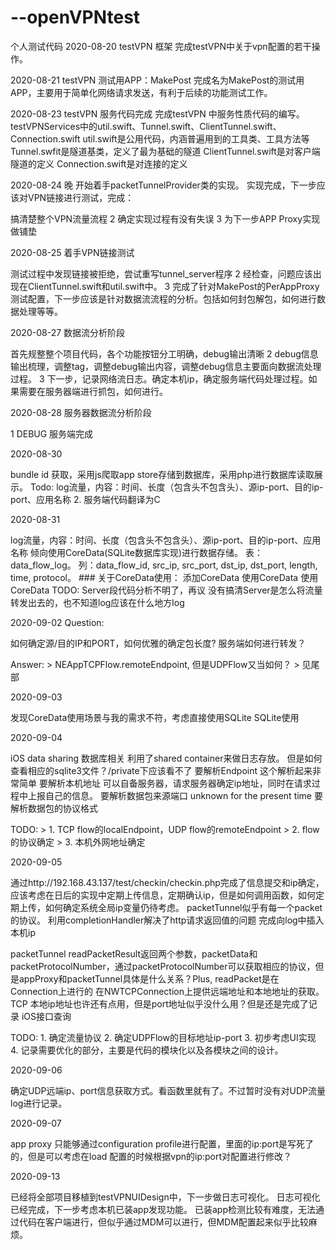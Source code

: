 # --openVPNtest
个人测试代码
2020-08-20 testVPN 框架 完成testVPN中关于vpn配置的若干操作。

2020-08-21 testVPN 测试用APP：MakePost 完成名为MakePost的测试用APP，主要用于简单化网络请求发送，有利于后续的功能测试工作。

2020-08-23 testVPN 服务代码完成 完成testVPN 中服务性质代码的编写。 testVPNServices中的util.swift、Tunnel.swift、ClientTunnel.swift、Connection.swift util.swift是公用代码，内涵普遍用到的工具类、工具方法等 Tunnel.swfit是隧道基类，定义了最为基础的隧道 ClientTunnel.swift是对客户端隧道的定义 Connection.swift是对连接的定义

2020-08-24 晚 开始着手packetTunnelProvider类的实现。 实现完成，下一步应该对VPN链接进行测试，完成：

搞清楚整个VPN流量流程 2 确定实现过程有没有失误 3 为下一步APP Proxy实现做铺垫

2020-08-25 着手VPN链接测试

测试过程中发现链接被拒绝，尝试重写tunnel_server程序 2 经检查，问题应该出现在ClientTunnel.swift和util.swift中。 3 完成了针对MakePost的PerAppProxy测试配置，下一步应该是针对数据流流程的分析。包括如何封包解包，如何进行数据处理等等。

2020-08-27 数据流分析阶段

首先规整整个项目代码，各个功能按钮分工明确，debug输出清晰 2 debug信息输出梳理，调整tag，调整debug输出内容，调整debug信息主要面向数据流处理过程。 3 下一步，记录网络流日志。确定本机ip，确定服务端代码处理过程。如果需要在服务器端进行抓包，如何进行。

2020-08-28 服务器数据流分析阶段

1 DEBUG 服务端完成

2020-08-30

bundle id 获取，采用js爬取app store存储到数据库，采用php进行数据库读取展示。 Todo: log流量，内容：时间、长度（包含头不包含头）、源ip-port、目的ip-port、应用名称 2. 服务端代码翻译为C

2020-08-31

log流量，内容：时间、长度（包含头不包含头）、源ip-port、目的ip-port、应用名称 倾向使用CoreData(SQLite数据库实现)进行数据存储。 表：data_flow_log。 列：data_flow_id, src_ip, src_port, dst_ip, dst_port, length, time, protocol。 ### 关于CoreData使用： 添加CoreData 使用CoreData 使用CoreData TODO: Server段代码分析不明了，再议 没有搞清Server是怎么将流量转发出去的，也不知道log应该在什么地方log

2020-09-02 Question:

如何确定源/目的IP和PORT，如何优雅的确定包长度? 服务端如何进行转发？

Answer: > NEAppTCPFlow.remoteEndpoint, 但是UDPFlow又当如何？ > 见尾部

2020-09-03

发现CoreData使用场景与我的需求不符，考虑直接使用SQLite SQLite使用

2020-09-04

iOS data sharing 数据库相关 利用了shared container来做日志存放。 但是如何查看相应的sqlite3文件？/private下应该看不了 要解析Endpoint 这个解析起来非常简单 要解析本机地址 可以自备服务器，请求服务器确定ip地址，同时在请求过程中上报自己的信息。 要解析数据包来源端口 unknown for the present time 要解析数据包的协议格式

TODO: > 1. TCP flow的localEndpoint，UDP flow的remoteEndpoint > 2. flow 的协议确定 > 3. 本机外网地址确定

2020-09-05

通过http://192.168.43.137/test/checkin/checkin.php完成了信息提交和ip确定，应该考虑在日后的实现中定期上传信息，定期确认ip，但是如何调用函数，如何定期上传，如何确定系统全局ip变量仍待考虑。 packetTunnel似乎有每一个packet的协议。 利用completionHandler解决了http请求返回值的问题 完成向log中插入本机ip

packetTunnel readPacketResult返回两个参数，packetData和packetProtocolNumber，通过packetProtocolNumber可以获取相应的协议，但是appProxy和packetTunnel具体是什么关系？Plus, readPacket是在Connection上进行的 在NWTCPConnection上提供远端地址和本地地址的获取。 TCP 本地ip地址也许还有点用，但是port地址似乎没什么用？但是还是完成了记录 iOS接口查询

TODO: 1. 确定流量协议 2. 确定UDPFlow的目标地址ip-port 3. 初步考虑UI实现 4. 记录需要优化的部分，主要是代码的模块化以及各模块之间的设计。

2020-09-06

确定UDP远端ip、port信息获取方式。看函数里就有了。不过暂时没有对UDP流量log进行记录。

2020-09-07

app proxy 只能够通过configuration profile进行配置，里面的ip:port是写死了的，但是可以考虑在load 配置的时候根据vpn的ip:port对配置进行修改？

2020-09-13

已经将全部项目移植到testVPNUIDesign中，下一步做日志可视化。 日志可视化已经完成，下一步考虑本机已装app发现功能。 已装app检测比较有难度，无法通过代码在客户端进行，但似乎通过MDM可以进行，但MDM配置起来似乎比较麻烦。

